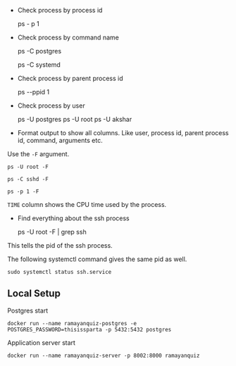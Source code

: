 * Check process by process id

    ps - p 1

* Check process by command name

    ps -C postgres

    ps -C systemd

* Check process by parent process id

    ps --ppid 1

* Check process by user

    ps -U postgres
    ps -U root
    ps -U akshar

* Format output to show all columns. Like user, process id, parent process id, command, arguments etc.

Use the `-F` argument.

    ps -U root -F

    ps -C sshd -F

    ps -p 1 -F

`TIME` column shows the CPU time used by the process.

* Find everything about the ssh process

    ps -U root -F | grep ssh

This tells the pid of the ssh process.

The following systemctl command gives the same pid as well.

    sudo systemctl status ssh.service


## Local Setup

Postgres start

    docker run --name ramayanquiz-postgres -e POSTGRES_PASSWORD=thisissparta -p 5432:5432 postgres

Application server start

    docker run --name ramayanquiz-server -p 8002:8000 ramayanquiz
